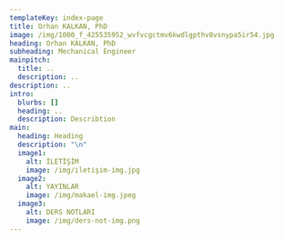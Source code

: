 ```yaml
---
templateKey: index-page
title: Orhan KALKAN, PhD
image: /img/1000_f_425535952_wvfvcgctmv6kwdlgpthv8vsnypa5ir54.jpg
heading: Orhan KALKAN, PhD
subheading: Mechanical Engineer
mainpitch:
  title: ..
  description: ..
description: ..
intro:
  blurbs: []
  heading: ..
  description: Describtion
main:
  heading: Heading
  description: "\n"
  image1:
    alt: İLETİŞİM
    image: /img/i̇leti̇şi̇m-i̇mg.jpg
  image2:
    alt: YAYINLAR
    image: /img/makael-img.jpeg
  image3:
    alt: DERS NOTLARI
    image: /img/ders-not-i̇mg.png
---
```

